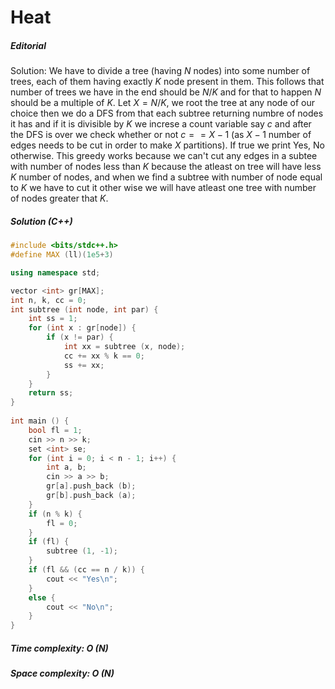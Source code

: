 # Heat

##### Editorial
Solution:
	We have to divide a tree (having $N$ nodes) into some number of trees, each of them having exactly $K$ node present in them.
	This follows that number of trees we have in the end should be $N / K$ and for that to happen $N$ should be a multiple of $K$.
	Let $X = N / K$, we root the tree at any node of our choice then we do a DFS from that each subtree returning numbre of nodes
	it has and if it is divisible by $K$ we increse a count variable say $c$ and after the DFS is over we check whether or not $c == X - 1$ (as $X - 1$ number of edges needs to be cut in order to make $X$ partitions).
	If true we print Yes, No otherwise.
	This greedy works because we can't cut any edges in a subtee with number of nodes less than $K$ because the atleast on tree will have less $K$ number of nodes, and when we find a subtree with number of node equal to $K$ we have to cut it other wise we will have atleast one tree with number of nodes greater that $K$.

##### Solution (C++)

```cpp
#include <bits/stdc++.h>
#define MAX (ll)(1e5+3)

using namespace std;

vector <int> gr[MAX];
int n, k, cc = 0;
int subtree (int node, int par) {
    int ss = 1;
    for (int x : gr[node]) {
        if (x != par) {
            int xx = subtree (x, node);
            cc += xx % k == 0;
			ss += xx;
        }   
    }
    return ss; 
}
                 
int main () {
    bool fl = 1;
    cin >> n >> k;
    set <int> se; 
    for (int i = 0; i < n - 1; i++) {
        int a, b;
        cin >> a >> b;
        gr[a].push_back (b);
        gr[b].push_back (a);
    }   
    if (n % k) {
        fl = 0;
    }   
    if (fl) {
        subtree (1, -1);
    }   
    if (fl && (cc == n / k)) {
        cout << "Yes\n";
    }   
    else {
        cout << "No\n";
    }   
}

```
##### Time complexity: O (N)
##### Space complexity:	O (N)
